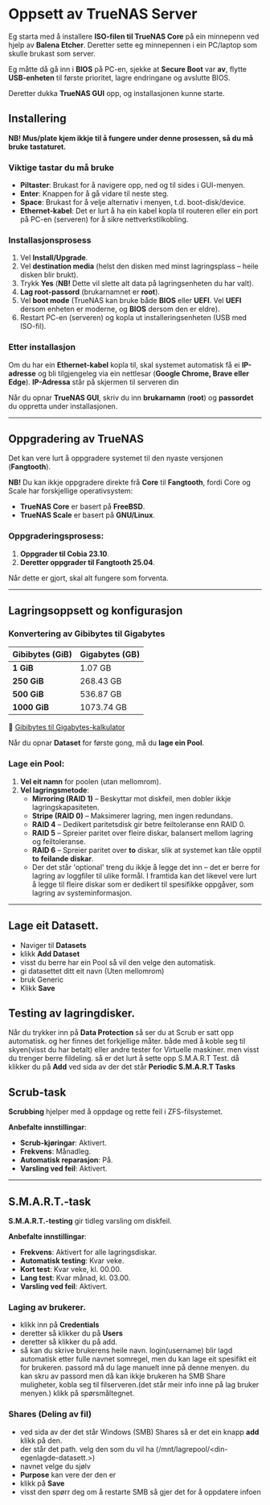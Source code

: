 # Oppsett av TrueNAS Server

Eg starta med å installere **ISO-filen til TrueNAS Core** på ein minnepenn ved hjelp av **Balena Etcher**. Deretter sette eg minnepennen i ein PC/laptop som skulle brukast som server.

Eg måtte då gå inn i **BIOS** på PC-en, sjekke at **Secure Boot** var **av**, flytte **USB-enheten** til første prioritet, lagre endringane og avslutte BIOS.

Deretter dukka **TrueNAS GUI** opp, og installasjonen kunne starte.

## Installering

**NB! Mus/plate kjem ikkje til å fungere under denne prosessen, så du må bruke tastaturet.**

### Viktige tastar du må bruke
- **Piltaster**: Brukast for å navigere opp, ned og til sides i GUI-menyen.
- **Enter**: Knappen for å gå vidare til neste steg.
- **Space**: Brukast for å velje alternativ i menyen, t.d. boot-disk/device.
- **Ethernet-kabel**: Det er lurt å ha ein kabel kopla til routeren eller ein port på PC-en (serveren) for å sikre nettverkstilkobling.

### Installasjonsprosess
1. Vel **Install/Upgrade**.
2. Vel **destination media** (helst den disken med minst lagringsplass – heile disken blir brukt).
3. Trykk **Yes** (**NB!** Dette vil slette alt data på lagringsenheten du har valt).
4. **Lag root-passord** (brukarnamnet er **root**).
5. Vel **boot mode** (TrueNAS kan bruke både **BIOS** eller **UEFI**. Vel **UEFI** dersom enheten er moderne, og **BIOS** dersom den er eldre).
6. Restart PC-en (serveren) og kopla ut installeringsenheten (USB med ISO-fil).

### Etter installasjon
Om du har ein **Ethernet-kabel** kopla til, skal systemet automatisk få ei **IP-adresse** og bli tilgjengeleg via ein nettlesar (**Google Chrome, Brave eller Edge**). **IP-Adressa** står på skjermen til serveren din

Når du opnar **TrueNAS GUI**, skriv du inn **brukarnamn** (**root**) og **passordet** du oppretta under installasjonen.

---

## Oppgradering av TrueNAS

Det kan vere lurt å oppgradere systemet til den nyaste versjonen (**Fangtooth**). 

**NB!** Du kan ikkje oppgradere direkte frå **Core** til **Fangtooth**, fordi Core og Scale har forskjellige operativsystem:
- **TrueNAS Core** er basert på **FreeBSD**.
- **TrueNAS Scale** er basert på **GNU/Linux**.

### Oppgraderingsprosess:
1. **Oppgrader til Cobia 23.10**.
2. **Deretter oppgrader til Fangtooth 25.04**.

Når dette er gjort, skal alt fungere som forventa.

---

## Lagringsoppsett og konfigurasjon

### **Konvertering av Gibibytes til Gigabytes**
| Gibibytes (GiB) | Gigabytes (GB) |
| -------------- | -------------- |
| **1 GiB** | 1.07 GB |
| **250 GiB** | 268.43 GB |
| **500 GiB** | 536.87 GB |
| **1000 GiB** | 1073.74 GB |

🔗 [Gibibytes til Gigabytes-kalkulator](https://www.gbmb.org/gib-to-gb)

Når du opnar **Dataset** for første gong, må du **lage ein Pool**. 

### **Lage ein Pool:**
1. **Vel eit namn** for poolen (utan mellomrom).
2. **Vel lagringsmetode**:
   - **Mirroring (RAID 1)** – Beskyttar mot diskfeil, men dobler ikkje lagringskapasiteten.
   - **Stripe (RAID 0)** – Maksimerer lagring, men ingen redundans.
   - **RAID 4** – Dedikert paritetsdisk gir betre feiltoleranse enn RAID 0.
   - **RAID 5** – Spreier paritet over fleire diskar, balansert mellom lagring og feiltoleranse.
   - **RAID 6** – Spreier paritet over **to** diskar, slik at systemet kan tåle opptil **to feilande diskar**.
   - Der det står 'optional' treng du ikkje å legge det inn – det er berre for lagring av loggfiler til ulike formål. I framtida kan det likevel vere lurt å legge til fleire diskar som er dedikert til spesifikke oppgåver, som lagring av systeminformasjon.
---

## Lage eit Datasett.
- Naviger til **Datasets**
- klikk **Add Dataset**
- visst du berre har ein Pool så vil den velge den automatisk. 
- gi datasettet ditt eit navn (Uten mellomrom)
- bruk Generic
- Klikk **Save**

## Testing av lagringdisker.
Når du trykker inn på **Data Protection** så ser du at Scrub er satt opp automatisk. og her finnes det forkjellige måter. både med å koble seg til skyen(visst du har betalt) eller andre tester for Virtuelle maskiner. men visst du trenger berre fildeling. så er det lurt å sette opp S.M.A.R.T Test. då klikker du på **Add** ved sida av der det står **Periodic S.M.A.R.T Tasks** 

## Scrub-task

**Scrubbing** hjelper med å oppdage og rette feil i ZFS-filsystemet. 

 **Anbefalte innstillingar**:
- **Scrub-kjøringar**: Aktivert.
- **Frekvens**: Månadleg.
- **Automatisk reparasjon**: På.
- **Varsling ved feil**: Aktivert.

---

## S.M.A.R.T.-task

**S.M.A.R.T.-testing** gir tidleg varsling om diskfeil.

 **Anbefalte innstillingar**:
- **Frekvens**: Aktivert for alle lagringsdiskar.
- **Automatisk testing**: Kvar veke.
- **Kort test**: Kvar veke, kl. 00.00.
- **Lang test**: Kvar månad, kl. 03.00.
- **Varsling ved feil**: Aktivert.

### Laging av brukerer.

- klikk inn på **Credentials** 
- deretter så klikker du på **Users** 
- deretter så klikker du på add.
- så kan du skrive brukerens heile navn. login(username) blir lagd automatisk etter fulle navnet somregel, men du kan lage eit spesifikt eit for brukeren. passord må du lage manuelt inne på denne menyen. du kan skru av passord men då kan ikkje brukeren ha SMB Share muligheter, kobla seg til filserveren.(det står meir info inne på lag bruker menyen.) klikk på spørsmåltegnet.

### Shares (Deling av fil)

- ved sida av der det står Windows (SMB) Shares så er det ein knapp **add** klikk på den.
- der står det path. velg den som du vil ha (/mnt/lagrepool/<din-egenlagde-datasett.>)
- navnet velge du sjølv
- **Purpose** kan vere der den er
- klikk på **Save**
- visst den spørr deg om å restarte SMB så gjer det for å oppdatere infoen